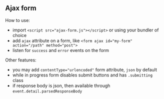 Ajax form
---------
How to use:
- import `<script src="ajax-form.js"></script>` or using your bundler of choice
- add `ajax` attribute on a form, like `<form ajax id="my-form" action="/path" method="post">`
- listen for `success` and `error` events on the form

Other features:
- you may add `contentType="urlencoded"` form attribute, `json` by default
- while in progress form disables submit buttons and has `.submitting` class
- if response body is json, then available through `event.detail.parsedResponseBody`
